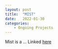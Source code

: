 ```yaml
---
layout: post
title:  "MIST"
date:   2022-01-30 
categories: 
    - Ongoing Projects
---
```


Mist is a ... Linked <a href = "https://psyarxiv.com/gk68h/">here</a>